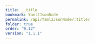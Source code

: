 ```yaml
---
title: __title
bookmark: Yaml2JsonNode
permalink: /api/Yaml2JsonNode/:title/
folder: true
order: "9.12"
version: "1.1.1"
---
```

